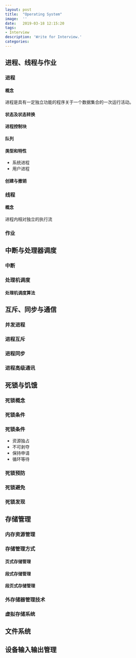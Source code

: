 ```yaml
---
layout:	post
title:	"Operating System"
image:	''
date:	2019-03-18 12:15:20
tags:	
- Interview
description: 'Write for Interview.'
categories:
---
```


## 进程、线程与作业

### 进程

#### 概念

进程是具有一定独立功能的程序关于一个数据集合的一次运行活动。

#### 状态及状态转换

#### 进程控制块

#### 队列

#### 类型和特性

* 系统进程
* 用户进程

#### 创建与撤销

### 线程

#### 概念

进程内相对独立的执行流

### 作业

## 中断与处理器调度

### 中断

### 处理机调度

#### 处理机调度算法

## 互斥、同步与通信

### 并发进程

### 进程互斥

### 进程同步

### 进程高级通讯

## 死锁与饥饿

### 死锁概念

### 死锁条件

### 死锁条件

* 资源独占
* 不可剥夺
* 保持申请
* 循环等待

### 死锁预防

### 死锁避免

### 死锁发现

## 存储管理

### 内存资源管理

### 存储管理方式

#### 页式存储管理

#### 段式存储管理

#### 段页式存储管理

### 外存储器管理技术

### 虚拟存储系统

## 文件系统

## 设备输入输出管理